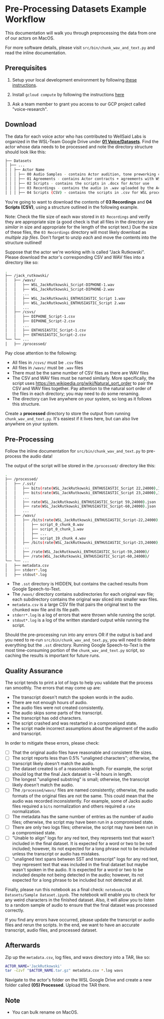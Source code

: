 # Pre-Processing Datasets Example Workflow

This documentation will walk you through preprocessing the data from one of our actors on MacOS.

For more software details, please visit `src/bin/chunk_wav_and_text.py` and read the inline
documentation.

## Prerequisites

1. Setup your local development environment by following [these instructions](LOCAL_SETUP.md).

2. Install `gcloud compute` by following the instructions
   [here](https://cloud.google.com/compute/docs/gcloud-compute/)

3. Ask a team member to grant you access to our GCP project called "voice-research".

## Download

The data for each voice actor who has contributed to WellSaid Labs is organized in the WSL-Team
Google Drive under
**[01 Voice/Datasets](https://drive.google.com/drive/u/1/folders/1_QGAJqcklVHrY4Pjyg5405_n-QauhM_z)**.
Find the actor whose data needs to be processed and note the directory structure should look like
this:

```bash
├── Datasets
│ ├── ...
│ │ ├── Actor Name
│ │ │ ├── 00 Audio Samples - contains Actor audition, tone preworking clips
│ │ │ ├── 01 Agreements - contains Actor contracts + agreements with WSL
│ │ │ ├── 02 Scripts - contains the scripts in .docx for Actor use
│ │ │ ├── 03 Recordings - contains the audio in .wav uploaded by the Actor
│ │ │ ├── 04 Scripts (CSV) - contains the scripts in .csv for WSL processing
```

You're going to want to download the contents of **03 Recordings** and **04 Scripts (CSV)**, using a
structure outlined in the following example.

Note: Check the file size of each wav stored in `03 Recordings` and verify they are appropriate
size (a good check is that all files in the directory are _similar_ in size and appropriate for the
length of the script text.) Due the size of these files, the `03 Recordings` directory will most
likely download as _multiple zip files_. Don't forget to unzip _each_ and move the contents into the
structure outlined!

Suppose that the actor we're working with is called "Jack Rutkowski". Please download the actor's
corresponding CSV and WAV files into a directory like so:

```bash
.
├── /jack_rutkowski/
│   ├── /wavs/
│   │   ├── WSL_JackRutkowski_Script-DIPHONE-1.wav
│   │   ├── WSL_JackRutkowski_Script-DIPHONE-2.wav
│   │   ...
│   │   ├── WSL_JackRutkowski_ENTHUSIASTIC_Script 1.wav
│   │   ├── WSL_JackRutkowski_ENTHUSIASTIC_Script 2.wav
│   │   ...
│   ├── /csvs/
│   │   ├── DIPHONE_Script-1.csv
│   │   ├── DIPHONE_Script-2.csv
│   │   ...
│   │   ├── ENTHUSIASTIC_Script-1.csv
│   │   ├── ENTHUSIASTIC_Script-2.csv
└── └── ...
│   ├── /processed/
```

Pay close attention to the following:

- All files in `/csvs/` must be `.csv` files
- All files in `/wavs/` must be `.wav` files
- There must be the same number of CSV files as there are WAV files
- The CSV and WAV files must be named similarly. More specifically, the script uses
  https://en.wikipedia.org/wiki/Natural_sort_order to pair the CSV and WAV files together.
  Pay attention to the natural sort order of the files in each directory; you may need to do some
  renaming.
- The directory can live anywhere on your system, so long as it follows this structure.

Create a **processed** directory to store the output from running `chunk_wav_and_text.py`. It's
easiest if it lives here, but can also live anywhere on your system.

## Pre-Processing

Follow the inline documentation for `src/bin/chunk_wav_and_text.py` to pre-process the audio data!

The output of the script will be stored in the `/processed/` directory like this:

```bash
.
├── /processed/
│   ├── /.sst/
│   │   ├── bits(rate(WSL_JackRutkowski_ENTHUSIASTIC_Script 22,24000),16).json
│   │   ├── bits(rate(WSL_JackRutkowski_ENTHUSIASTIC_Script 23,24000),16).json
│   │   ...
│   │   ├── rate(WSL_JackRutkowski_ENTHUSIASTIC_Script 59,24000).json
│   │   ├── rate(WSL_JackRutkowski_ENTHUSIASTIC_Script-60,24000).json
│   │   ...
│   ├── /wavs/
│   │   ├── /bits(rate(WSL_JackRutkowski_ENTHUSIASTIC_Script-22,24000),16)/
│   │   │   ├── script_0_chunk_0.wav
│   │   │   ├── script_0_chunk_1.wav
│   │   │   ├── ...
│   │   │   ├── script_19_chunk_4.wav
│   │   ├── /bits(rate(WSL_JackRutkowski_ENTHUSIASTIC_Script-23,24000),16)/
│   │   ...
│   │   ├── /rate(WSL_JackRutkowski_ENTHUSIASTIC_Script-59,24000)/
│   │   ├── /rate(WSL_JackRutkowski_ENTHUSIASTIC_Script-60,24000)/
└── └── ...
│   ├── metadata.csv
│   ├── stderr*.log
│   ├── stdout*.log
```

- The `.sst` directory is HIDDEN, but contains the cached results from Google Speech-to-Text.
- The `/wavs/` directory contains subdirectories for each original wav file; each subdirectory
  contains the original wav sliced into smaller wav files.
- `metadata.csv` is a large CSV file that pairs the original text to the chunked wav file and
  its file path.
- `stderr*.log` is a log of errors that were thrown while running the script.
- `stdout*.log` is a log of the written standard output while running the script.

Should the pre-processing run into any errors OR if the output is bad and you need to re-run
`src/bin/chunk_wav_and_text.py`, you will need to delete everything but the `.sst` directory.
Running Google Speech-to-Text is the most time-consuming portion of the `chunk_wav_and_text.py`
script, so caching the results is important for future runs.

## Quality Assurance

The script tends to print a lot of logs to help you validate that the process ran smoothly. The
errors that may come up are:

- The transcript doesn't match the spoken words in the audio.
- There are not enough hours of audio.
- The audio files were not created consistently.
- The audio skips some parts of the transcript.
- The transcript has odd characters.
- The script crashed and was restarted in a compromised state.
- The script made incorrect assumptions about the alignment of the audio and transcript.

In order to mitigate these errors, please check:

- [ ] That the original audio files have reasonable and consistent file sizes.
- [ ] The script reports less than 0.5% "unaligned characters"; otherwise, the transcript likely
      doesn't match the audio.
- [ ] The dataset created is of a reasonable length. For example, the script should log that
      the final Jack dataset is ~14 hours in length.
- [ ] The longest "unaligned substring" is small; otherwise, the transcript likely doesn't match
      the audio.
- [ ] The `/processed/wavs/` files are named consistently; otherwise, the audio formats of the
      original files are not the same. This could mean that the audio was recorded inconsistently.
      For example, some of Jacks audio files required a `bits` normalization and others required
      a `rate` normalization.
- [ ] The metadata has the same number of entries as the number of audio files; otherwise, the
      script may have been run in a compromised state.
- [ ] There are only two logs files; otherwise, the script may have been run in a compromised state.
- [ ] "Unable to align" logs for any red text, they represents text that wasn't included in the
      final dataset. It is expected for a word or two to be not included; however, its not
      expected for a long phrase not to be included unless the transcript or audio has mistakes.
- [ ] "unaligned text spans between SST and transcript" logs for any red text, they represent
      text that was included in the final dataset but maybe wasn't spoken in the audio. It is
      expected for a word or two to be included despite not being detected in the audio; however,
      its not expected for a long phrase to be included but not detected at all.

Finally, please run this notebook as a final check: `notebooks/QA Datasets/Sample Dataset.ipynb`.
The notebook will enable you to check for any weird characters in the finished dataset. Also, it
will allow you to listen to a random sample of audio to ensure that the final dataset was
processed correctly.

If you find any errors have occurred, please update the transcript or audio files and rerun the
scripts. In the end, we want to have an accurate transcript, audio files, and processed dataset.

## Afterwards

Zip up the `metadata.csv`, log files, and wavs directory into a TAR, like so:

```bash
ACTOR_NAME='JackRutkowski'
tar -czvf "$ACTOR_NAME.tar.gz" metadata.csv *.log wavs
```

Navigate to the actor's folder on the WSL Google Drive and create a new folder called
**(05) Processed**. Upload the TAR there.

## Note

- You can bulk rename on MacOS.
